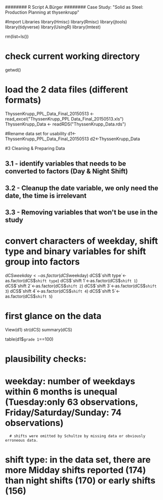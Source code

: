 ######## R Script A.Bürger
######## Case Study: "Solid as Steel: Production Planning at thysenkrupp"

#Import Libraries
library(Hmisc)
library(Rmisc)
library(jtools)
library(tidyverse)
library(UsingR)
library(lmtest)


rm(list=ls())

# check current working directory
getwd()

# load the 2 data files (different formats)
ThyssenKrupp_PPL_Data_Final_20150513 <- read_excel("ThyssenKrupp_PPL Data_Final_20150513.xls")
ThyssenKrupp_Data <- readRDS("ThyssenKrupp_Data.rds")

#Rename data set for usability
d1<-ThyssenKrupp_PPL_Data_Final_20150513
d2<-ThyssenKrupp_Data

#3 Cleaning & Preparing Data
## 3.1 - identify variables that needs to be converted to factors (Day & Night Shift)
## 3.2 - Cleanup the date variable, we only need the date, the time is irrelevant
## 3.3 - Removing variables that won't be use in the study

# convert characters of weekday, shift type and binary variables for shift group into factors
dCS$weekday<-as.factor(dCS$weekday)
dCS$`shift type`<-as.factor(dCS$`shift type`)
dCS$`shift 1`<-as.factor(dCS$`shift 1`)
dCS$`shift 2`<-as.factor(dCS$`shift 2`)
dCS$`shift 3`<-as.factor(dCS$`shift 3`)
dCS$`shift 4`<-as.factor(dCS$`shift 4`)
dCS$`shift 5`<-as.factor(dCS$`shift 5`)

# first glance on the data
View(d1)
str(dCS)
summary(dCS)

table(d1$`grade 1`==100)
# plausibility checks:
# weekday: number of weekdays within 6 months is unequal (Tuesday:only 63 observations, Friday/Saturday/Sunday: 74 observations)
      # shifts were omitted by Schultze by missing data or obviously erroneous data.
# shift type: in the data set, there are more Midday shifts reported (174) than night shifts (170) or early shifts (156)
